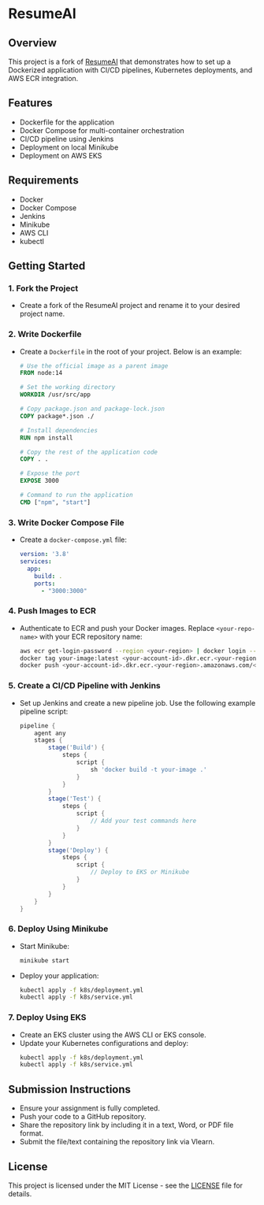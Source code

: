 # ResumeAI
## Overview
This project is a fork of [ResumeAI](https://github.com/UnpredictablePrashant/ResumeAI) that demonstrates how to set up a Dockerized application with CI/CD pipelines, Kubernetes deployments, and AWS ECR integration.

## Features
- Dockerfile for the application
- Docker Compose for multi-container orchestration
- CI/CD pipeline using Jenkins
- Deployment on local Minikube
- Deployment on AWS EKS

## Requirements
- Docker
- Docker Compose
- Jenkins
- Minikube
- AWS CLI
- kubectl

## Getting Started

### 1. Fork the Project
- Create a fork of the ResumeAI project and rename it to your desired project name.

### 2. Write Dockerfile
- Create a `Dockerfile` in the root of your project. Below is an example:
    ```Dockerfile
    # Use the official image as a parent image
    FROM node:14

    # Set the working directory
    WORKDIR /usr/src/app

    # Copy package.json and package-lock.json
    COPY package*.json ./

    # Install dependencies
    RUN npm install

    # Copy the rest of the application code
    COPY . .

    # Expose the port
    EXPOSE 3000

    # Command to run the application
    CMD ["npm", "start"]
    ```

### 3. Write Docker Compose File
- Create a `docker-compose.yml` file:
    ```yaml
    version: '3.8'
    services:
      app:
        build: .
        ports:
          - "3000:3000"
    ```

### 4. Push Images to ECR
- Authenticate to ECR and push your Docker images. Replace `<your-repo-name>` with your ECR repository name:
    ```bash
    aws ecr get-login-password --region <your-region> | docker login --username AWS --password-stdin <your-account-id>.dkr.ecr.<your-region>.amazonaws.com
    docker tag your-image:latest <your-account-id>.dkr.ecr.<your-region>.amazonaws.com/<your-repo-name>:latest
    docker push <your-account-id>.dkr.ecr.<your-region>.amazonaws.com/<your-repo-name>:latest
    ```

### 5. Create a CI/CD Pipeline with Jenkins
- Set up Jenkins and create a new pipeline job. Use the following example pipeline script:
    ```groovy
    pipeline {
        agent any
        stages {
            stage('Build') {
                steps {
                    script {
                        sh 'docker build -t your-image .'
                    }
                }
            }
            stage('Test') {
                steps {
                    script {
                        // Add your test commands here
                    }
                }
            }
            stage('Deploy') {
                steps {
                    script {
                        // Deploy to EKS or Minikube
                    }
                }
            }
        }
    }
    ```

### 6. Deploy Using Minikube
- Start Minikube:
    ```bash
    minikube start
    ```
- Deploy your application:
    ```bash
    kubectl apply -f k8s/deployment.yml
    kubectl apply -f k8s/service.yml
    ```

### 7. Deploy Using EKS
- Create an EKS cluster using the AWS CLI or EKS console.
- Update your Kubernetes configurations and deploy:
    ```bash
    kubectl apply -f k8s/deployment.yml
    kubectl apply -f k8s/service.yml
    ```

## Submission Instructions
- Ensure your assignment is fully completed.
- Push your code to a GitHub repository.
- Share the repository link by including it in a text, Word, or PDF file format.
- Submit the file/text containing the repository link via Vlearn.

## License
This project is licensed under the MIT License - see the [LICENSE](LICENSE) file for details.
